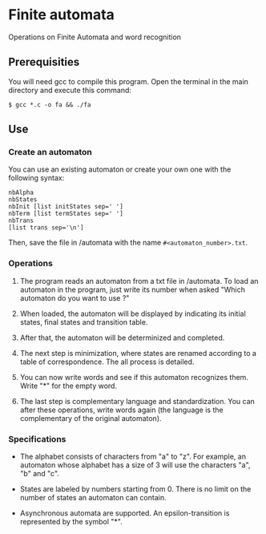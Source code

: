 # Finite automata

Operations on Finite Automata and word recognition

## Prerequisities

You will need gcc to compile this program.
Open the terminal in the main directory and execute this command:

```
$ gcc *.c -o fa && ./fa
```

## Use

### Create an automaton

You can use an existing automaton or create your own one with the following syntax:

```
nbAlpha
nbStates
nbInit [list initStates sep=' ']
nbTerm [list termStates sep=' ']
nbTrans
[list trans sep='\n']
```

Then, save the file in /automata with the name `#<automaton_number>.txt`.

### Operations

1. The program reads an automaton from a txt file in /automata. To load an automaton in the program, just write its number when asked "Which automaton do you want to use ?"

2. When loaded, the automaton will be displayed by indicating its initial states, final states and transition table.

3. After that, the automaton will be determinized and completed.

4. The next step is minimization, where states are renamed according to a table of correspondence. The all process is detailed.

5. You can now write words and see if this automaton recognizes them. Write "\*" for the empty word.

6. The last step is complementary language and standardization. You can after these operations, write words again (the language is the complementary of the original automaton).

### Specifications

* The alphabet consists of characters from "a" to "z". For example, an automaton whose alphabet has a size of 3 will use the characters "a", "b" and "c".

* States are labeled by numbers starting from 0. There is no limit on the number of states an automaton can contain.

* Asynchronous automata are supported. An epsilon-transition is represented by the symbol "\*".